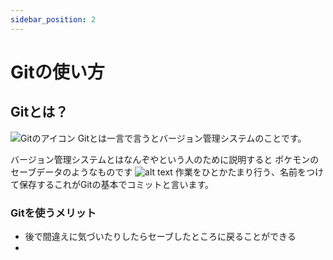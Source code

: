 ```yaml
---
sidebar_position: 2
---
```


# Gitの使い方

## Gitとは？

![Gitのアイコン](./Git-Logo.png)
Gitとは一言で言うとバージョン管理システムのことです。

バージョン管理システムとはなんぞやという人のために説明すると
ポケモンのセーブデータのようなものです
![alt text](image.png)
作業をひとかたまり行う、名前をつけて保存するこれがGitの基本でコミットと言います。

### Gitを使うメリット
- 後で間違えに気づいたりしたらセーブしたところに戻ることができる
- 